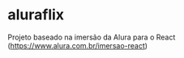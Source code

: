 # aluraflix
Projeto baseado na imersão da Alura para o React (https://www.alura.com.br/imersao-react)
